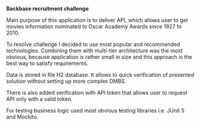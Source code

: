 **Backbase recruitment challenge**

Main purpose of this application is to deliver API,
which allows user to get movies information nominated to Oscar Academy Awards since 1927 to 2010.

To resolve challenge I decided to use most popular and recommended technologies.
Combining them with multi-tier architecture was the most obvious, because application
is rather small in size and this approach is the best way to satisfy requirements.

Data is stored in file H2 database. It allows to quick verification of presented solution
without setting up more complex DMBS.

There is also added verification with API token that allows user to request API only with a valid token.

For testing business logic used most obvious testing libraries i.e. JUnit 5 and Mockito.